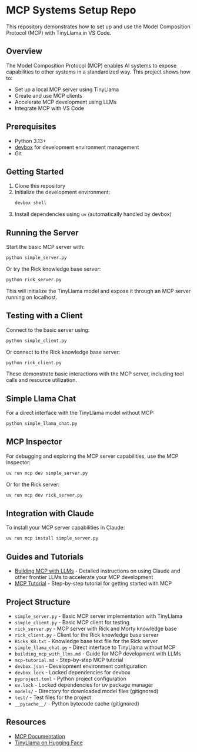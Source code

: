 # MCP Systems Setup Repo

This repository demonstrates how to set up and use the Model Composition Protocol (MCP) with TinyLlama in VS Code.

## Overview

The Model Composition Protocol (MCP) enables AI systems to expose capabilities to other systems in a standardized way. This project shows how to:

- Set up a local MCP server using TinyLlama
- Create and use MCP clients
- Accelerate MCP development using LLMs
- Integrate MCP with VS Code

## Prerequisites

- Python 3.13+
- [devbox](https://www.jetpack.io/devbox/) for development environment management
- Git

## Getting Started

1. Clone this repository
2. Initialize the development environment:
   ```bash
   devbox shell
   ```
3. Install dependencies using `uv` (automatically handled by devbox)

## Running the Server

Start the basic MCP server with:

```bash
python simple_server.py
```

Or try the Rick knowledge base server:

```bash
python rick_server.py
```

This will initialize the TinyLlama model and expose it through an MCP server running on localhost.

## Testing with a Client

Connect to the basic server using:

```bash
python simple_client.py
```

Or connect to the Rick knowledge base server:

```bash
python rick_client.py
```

These demonstrate basic interactions with the MCP server, including tool calls and resource utilization.

## Simple Llama Chat

For a direct interface with the TinyLlama model without MCP:

```bash
python simple_llama_chat.py
```

## MCP Inspector

For debugging and exploring the MCP server capabilities, use the MCP Inspector:

```bash
uv run mcp dev simple_server.py
```

Or for the Rick server:

```bash
uv run mcp dev rick_server.py
```

## Integration with Claude

To install your MCP server capabilities in Claude:

```bash
uv run mcp install simple_server.py
```

## Guides and Tutorials

- [Building MCP with LLMs](building_mcp_with_llms.md) - Detailed instructions on using Claude and other frontier LLMs to accelerate your MCP development
- [MCP Tutorial](mcp-tutorial.md) - Step-by-step tutorial for getting started with MCP

## Project Structure

- `simple_server.py` - Basic MCP server implementation with TinyLlama
- `simple_client.py` - Basic MCP client for testing
- `rick_server.py` - MCP server with Rick and Morty knowledge base
- `rick_client.py` - Client for the Rick knowledge base server
- `Ricks_KB.txt` - Knowledge base text file for the Rick server
- `simple_llama_chat.py` - Direct interface to TinyLlama without MCP
- `building_mcp_with_llms.md` - Guide for MCP development with LLMs
- `mcp-tutorial.md` - Step-by-step MCP tutorial
- `devbox.json` - Development environment configuration
- `devbox.lock` - Locked dependencies for devbox
- `pyproject.toml` - Python project configuration
- `uv.lock` - Locked dependencies for uv package manager
- `models/` - Directory for downloaded model files (gitignored)
- `test/` - Test files for the project
- `__pycache__/` - Python bytecode cache (gitignored)

## Resources

- [MCP Documentation](https://modelcontextprotocol.io/)
- [TinyLlama on Hugging Face](https://huggingface.co/TinyLlama/TinyLlama-1.1B-Chat-v1.0)